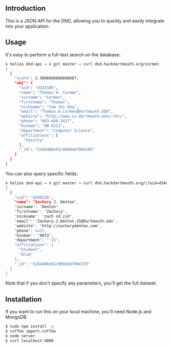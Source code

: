 ## Introduction

This is a JSON API for the DND, allowing you to quickly and easily integrate into your application.

## Usage

It's easy to perform a full-text search on the database:

```bash
λ helios dnd-api → λ git master → curl dnd.hackdartmouth.org/cormen
[
  {
    "score": 2.3666666666666667,
    "obj": {
      "uid": "d32210h",
      "name": "Thomas H. Cormen",
      "surname": "Cormen",
      "firstname": "Thomas",
      "nickname": "tom thc bbq",
      "email": "Thomas.H.Cormen@Dartmouth.EDU",
      "website": "http://www.cs.dartmouth.edu/~thc/",
      "phone": "603-646-2417",
      "hinman": "HB 6211",
      "department": "Computer Science",
      "affiliations": [
        "Faculty"
      ],
      "_id": "518448be91c9b9de67004105"
    }
  }
]
```

You can also query specific fields:

```bash
λ helios dnd-api → λ git master → curl dnd.hackdartmouth.org/\?uid=d34023k
[
  {
    "uid": "d34023k",
    "name": "Zachary J. Denton",
    "surname": "Denton",
    "firstname": "Zachary",
    "nickname": "zach zd zjd",
    "email": "Zachary.J.Denton.15@Dartmouth.edu",
    "website": "http://zacharydenton.com",
    "phone": null,
    "hinman": "0973",
    "department": "'15",
    "affiliations": [
      "Student",
      "Alum"
    ],
    "_id": "518448be91c9b9de67004729"
  }
]
```

Note that if you don't specify any parameters, you'll get the full dataset.

## Installation

If you want to run this on your local machine, you'll need Node.js and MongoDB.

```bash
$ sudo npm install -g
$ coffee import.coffee
$ node server
$ curl localhost:4000
```

